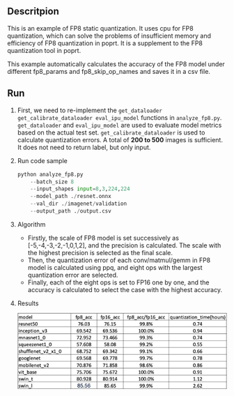 ## Descritpion

This is an example of FP8 static quantization. It uses cpu for FP8 quantization, which can solve the problems of insufficient memory and efficiency of FP8 quantization in poprt. It is a supplement to the FP8 quantization tool in poprt.

This example automatically calculates the accuracy of the FP8 model under different fp8_params and fp8_skip_op_names and saves it in a csv file.

## Run

1. First, we need to re-implement the `get_dataloader get_calibrate_dataloader eval_ipu_model` functions in `analyze_fp8.py`.
   `get_dataloader` and `eval_ipu_model` are used to evaluate model metrics based on the actual test set.
   `get_calibrate_dataloader` is used to calculate quantization errors. A total of **200 to 500** images is sufficient. It does not need to return label, but only input.

1. Run code sample

   ```Python
   python analyze_fp8.py
       --batch_size 8
       --input_shapes input=8,3,224,224
       --model_path ./resnet.onnx
       --val_dir ./imagenet/validation
       --output_path ./output.csv
   ```

1. Algorithm

   - Firstly, the scale of FP8 model is set successively as \[-5,-4,-3,-2,-1,0,1,2\], and the precision is calculated. The scale with the highest precision is selected as the final scale.
   - Then, the quantization error of each conv/matmul/gemm in FP8 model is calculated using ppq, and eight ops with the largest quantization error are selected.
   - Finally, each of the eight ops is set to FP16 one by one, and the accuracy is calculated to select the case with the highest accuracy.

1. Results

   ![result](./result.jpg)
